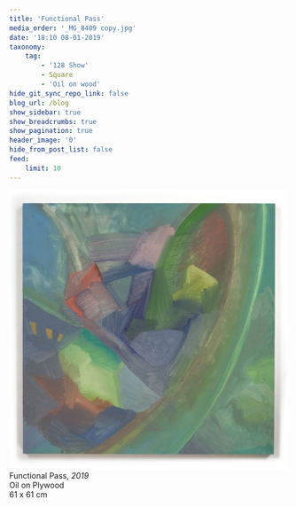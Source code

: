 ```yaml
---
title: 'Functional Pass'
media_order: '_MG_8409 copy.jpg'
date: '18:10 08-01-2019'
taxonomy:
    tag:
        - '128 Show'
        - Square
        - 'Oil on wood'
hide_git_sync_repo_link: false
blog_url: /blog
show_sidebar: true
show_breadcrumbs: true
show_pagination: true
header_image: '0'
hide_from_post_list: false
feed:
    limit: 10
---
```


![](_MG_8409%20copy.jpg)  
Functional Pass, _2019_  
Oil on Plywood  
61 x 61 cm